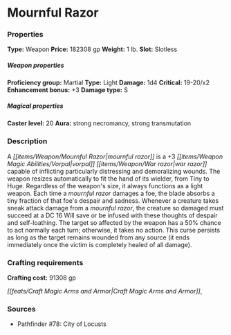 ﻿---
Title: "Mournful Razor"
Type: "Weapon"
Price: "182308 gp"
Weight: "1 lb."
Slot: "Slotless"
Proficiency group: "Martial"
Weapon properties Type: "Light"
Damage: "1d4"
Critical: "19-20/x2"
Enhancement bonus: "+3"
Damage type: "S"
Caster level: "20"
Aura: "strong necromancy, strong transmutation"
Description: |
  "A _mournful razor_ is a _+3 vorpal war razor_ capable of inflicting particularly distressing and demoralizing wounds. The weapon resizes automatically to fit the hand of its wielder, from Tiny to Huge. Regardless of the weapon's size, it always functions as a light weapon. Each time a _mournful razor_ damages a foe, the blade absorbs a tiny fraction of that foe's despair and sadness. Whenever a creature takes sneak attack damage from a _mournful razor_, the creature so damaged must succeed at a DC 16 Will save or be infused with these thoughts of despair and self-loathing. The target so affected by the weapon has a 50% chance to act normally each turn; otherwise, it takes no action. This curse persists as long as the target remains wounded from any source (it ends immediately once the victim is completely healed of all damage)."
Crafting cost: "91308 gp"
Sources: "['Pathfinder #78: City of Locusts']"
---

# Mournful Razor

### Properties

**Type:** Weapon **Price:** 182308 gp **Weight:** 1 lb. **Slot:** Slotless

##### Weapon properties

**Proficiency group:** Martial **Type:** Light **Damage:** 1d4 **Critical:** 19-20/x2 **Enhancement bonus:** +3 **Damage type:** S

##### Magical properties

**Caster level:** 20 **Aura:** strong necromancy, strong transmutation

### Description

A _[[items/Weapon/Mournful Razor|mournful razor]]_ is a +3 _[[items/Weapon Magic Abilities/Vorpal|vorpal]]_ _[[items/Weapon/War razor|war razor]]_ capable of inflicting particularly distressing and demoralizing wounds. The weapon resizes automatically to fit the hand of its wielder, from Tiny to Huge. Regardless of the weapon's size, it always functions as a light weapon. Each time a _mournful razor_ damages a foe, the blade absorbs a tiny fraction of that foe's despair and sadness. Whenever a creature takes sneak attack damage from a _mournful razor_, the creature so damaged must succeed at a DC 16 Will save or be infused with these thoughts of despair and self-loathing. The target so affected by the weapon has a 50% chance to act normally each turn; otherwise, it takes no action. This curse persists as long as the target remains wounded from any source (it ends immediately once the victim is completely healed of all damage).

### Crafting requirements

**Crafting cost:** 91308 gp

_[[feats/Craft Magic Arms and Armor|Craft Magic Arms and Armor]]_,

### Sources

* Pathfinder #78: City of Locusts